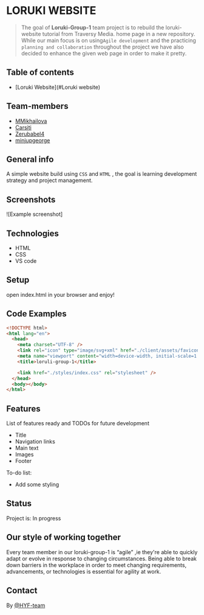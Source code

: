 # LORUKI WEBSITE

> The goal of **Loruki-Group-1** team project is to rebuild the loruki-website
> tutorial from Traversy Media. home page in a new repository.  
> While our main focus is on using`Agile development` and the practicing
> `planning and collaboration` throughout the project we have also decided to
> enhance the given web page in order to make it pretty.

## Table of contents

- [Loruki Website](#Loruki website)
 

## Team-members

- [MMikhailova](https://github.com/MMikhailova)
- [Carsiti](https://github.com/Carsiti)
- [Zerubabel4](https://github.com/Zerubabel4)
- [minjupgeorge](https://github.com/minjupgeorge)

## General info

A simple website build using `CSS` and `HTML` , the goal is learning development
strategy and project management.

## Screenshots

![Example screenshot]

## Technologies

- HTML
- CSS
- VS code

## Setup

open index.html in your browser and enjoy!

## Code Examples

```html
<!DOCTYPE html>
<html lang="en">
  <head>
    <meta charset="UTF-8" />
    <link rel="icon" type="image/svg+xml" href="./client/assets/favicon.ico" />
    <meta name="viewport" content="width=device-width, initial-scale=1.0" />
    <title>loruli-group-1</title>

    <link href="./styles/index.css" rel="stylesheet" />
  </head>
  <body></body>
</html>
```

## Features

List of features ready and TODOs for future development

- Title
- Navigation links
- Main text
- Images
- Footer

To-do list:

- Add some styling

## Status

Project is: In progress

## Our style of working together

Every team member in our loruki-group-1 is “agile” ,ie they're able to quickly
adapt or evolve in response to changing circumstances. Being able to break down
barriers in the workplace in order to meet changing requirements, advancements,
or technologies is essential for agility at work.

## Contact

By [@HYF-team](https://github.com/lab-brussels-1/)
